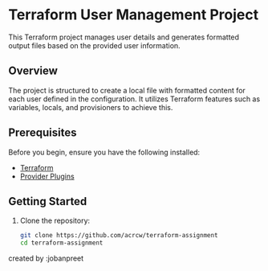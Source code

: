 # Terraform User Management Project

This Terraform project manages user details and generates formatted output files based on the provided user information.

## Overview

The project is structured to create a local file with formatted content for each user defined in the configuration. It utilizes Terraform features such as variables, locals, and provisioners to achieve this.

## Prerequisites

Before you begin, ensure you have the following installed:

- [Terraform](https://www.terraform.io/downloads.html)
- [Provider Plugins](https://registry.terraform.io/browse/providers)

## Getting Started

1. Clone the repository:

   ```bash
   git clone https://github.com/acrcw/terraform-assignment
   cd terraform-assignment

created by :jobanpreet

